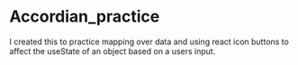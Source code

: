 # Accordian_practice
I created this to practice mapping over data and using react icon buttons to affect the useState of an object based on a users input.
